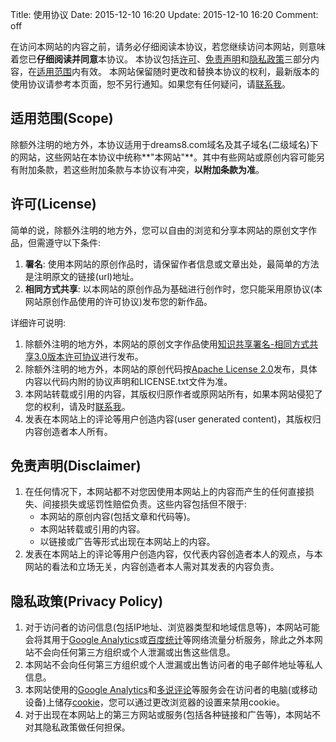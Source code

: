 Title: 使用协议
Date: 2015-12-10 16:20
Update: 2015-12-10 16:20
Comment: off

[1]: /about.html "about me"
[2]: http://www.google.com/analytics/ "Google 分析"
[3]: http://tongji.baidu.com "百度统计"
[4]: /LICENSE.txt "Code License"
[5]: http://zh.wikipedia.org/wiki/Cookie "wikipedia:cookie"
[6]: http://creativecommons.org/licenses/by-sa/3.0/deed.zh "CC BY-SA 3.0"
[7]: http://duoshuo.com "多说社会化评论"

在访问本网站的内容之前，请务必仔细阅读本协议，若您继续访问本网站，则意味着您已**仔细阅读并同意**本协议。 本协议包括[许可](#2b4e44c84fe5e50917f2cb922a27ddbc)、[免责声明](#d4cbff323306f0bacae9569adccf1c09)和[隐私政策](#69a934af98ebdae302fc794dfbfaa7b4)三部分内容，在[适用范围](#9881596e854c5f5b416288a88d0342a2)内有效。 本网站保留随时更改和替换本协议的权利，最新版本的使用协议请参考本页面，恕不另行通知。如果您有任何疑问，请[联系我][1]。

## 适用范围(Scope)

除额外注明的地方外，本协议适用于dreams8.com域名及其子域名(二级域名)下的网站，这些网站在本协议中统称**"本网站"**。其中有些网站或原创内容可能另有附加条款，若这些附加条款与本协议有冲突，**以附加条款为准**。

## 许可(License)

简单的说，除额外注明的地方外，您可以自由的浏览和分享本网站的原创文字作品，但需遵守以下条件:

1. **署名**: 使用本网站的原创作品时，请保留作者信息或文章出处，最简单的方法是注明原文的链接(url)地址。
2. **相同方式共享**: 以本网站的原创作品为基础进行创作时，您只能采用原协议(本网站原创作品使用的许可协议)发布您的新作品。

详细许可说明:

1.  除额外注明的地方外，本网站的原创文字作品使用[知识共享署名-相同方式共享3.0版本许可协议][6]进行发布。
2.  除额外注明的地方外，本网站的原创代码按[Apache License 2.0][4]发布，具体内容以代码内附的协议声明和LICENSE.txt文件为准。
3.  本网站转载或引用的内容，其版权归原作者或原网站所有，如果本网站侵犯了您的权利，请及时[联系我][1]。
4.  发表在本网站上的评论等用户创造内容(user generated content)，其版权归内容创造者本人所有。

## 免责声明(Disclaimer)

1. 在任何情况下，本网站都不对您因使用本网站上的内容而产生的任何直接损失、间接损失或惩罚性赔偿负责。这些内容包括但不限于:
    *  本网站的原创内容(包括文章和代码等)。
    *  本网站转载或引用的内容。
    *  以链接或广告等形式出现在本网站上的内容。
2. 发表在本网站上的评论等用户创造内容，仅代表内容创造者本人的观点，与本网站的看法和立场无关，内容创造者本人需对其发表的内容负责。

## 隐私政策(Privacy Policy)

1.  对于访问者的访问信息(包括IP地址、浏览器类型和地域信息等)，本网站可能会将其用于[Google Analytics][2]或[百度统计][3]等网络流量分析服务，除此之外本网站不会向任何第三方组织或个人泄漏或出售这些信息。
2.  本网站不会向任何第三方组织或个人泄漏或出售访问者的电子邮件地址等私人信息。
3.  本网站使用的[Google Analytics][2]和[多说评论][7]等服务会在访问者的电脑(或移动设备)上储存[cookie][5]，您可以通过更改浏览器的设置来禁用cookie。
4.  对于出现在本网站上的第三方网站或服务(包括各种链接和广告等)，本网站不对其隐私政策做任何担保。


